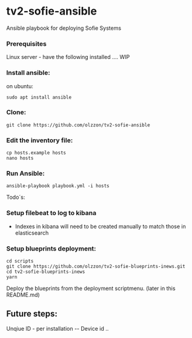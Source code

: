 # tv2-sofie-ansible
Ansible playbook for deploying Sofie Systems


### Prerequisites

Linux server - have the following installed .... WIP

### Install ansible:
on ubuntu:
```
sudo apt install ansible
```

### Clone:
```
git clone https://github.com/olzzon/tv2-sofie-ansible
```

### Edit the inventory file:
```
cp hosts.example hosts
nano hosts
```

### Run Ansible:
```
ansible-playbook playbook.yml -i hosts
``` 


Todo´s:
### Setup filebeat to log to kibana
* Indexes in kibana will need to be created manually to match those in elasticsearch

### Setup blueprints deployment:
```
cd scripts
git clone https://github.com/olzzon/tv2-sofie-blueprints-inews.git
cd tv2-sofie-blueprints-inews
yarn
```
Deploy the blueprints from the deployment scriptmenu. (later in this README.md)

## Future steps:

Unqiue ID - per installation -- Device id ..
